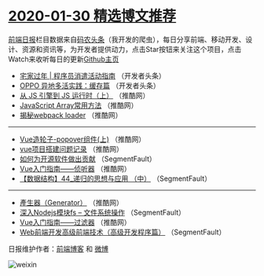 # [2020-01-30 精选博文推荐](http://hao.caibaojian.com/date/2020/01/30)

[前端日报](http://caibaojian.com/c/news)栏目数据来自[码农头条](http://hao.caibaojian.com/)（我开发的爬虫），每日分享前端、移动开发、设计、资源和资讯等，为开发者提供动力，点击Star按钮来关注这个项目，点击Watch来收听每日的更新[Github主页](https://github.com/kujian/frontendDaily)
* [宅家过年 | 程序员消遣活动指南](http://hao.caibaojian.com/136725.html) （开发者头条）
* [OPPO 异地多活实践：缓存篇](http://hao.caibaojian.com/136726.html) （开发者头条）
* [从 JS 引擎到 JS 运行时（上）](http://hao.caibaojian.com/136727.html) （推酷网）
* [JavaScript Array常用方法](http://hao.caibaojian.com/136728.html) （推酷网）
* [揭秘webpack loader](http://hao.caibaojian.com/136737.html) （推酷网）

***
* [Vue造轮子-popover组件(上)](http://hao.caibaojian.com/136729.html) （推酷网）
* [vue项目搭建问题记录](http://hao.caibaojian.com/136731.html) （推酷网）
* [如何为开源软件做出贡献](http://hao.caibaojian.com/136721.html) （SegmentFault）
* [Vue入门指南——侦听器](http://hao.caibaojian.com/136735.html) （推酷网）
* [【数据结构】44_递归的思想与应用 （中）](http://hao.caibaojian.com/136722.html) （SegmentFault）

***
* [產生器（Generator）](http://hao.caibaojian.com/136733.html) （推酷网）
* [深入Nodejs模块fs &#8211; 文件系统操作](http://hao.caibaojian.com/136723.html) （SegmentFault）
* [Vue入门指南——过滤器](http://hao.caibaojian.com/136730.html) （推酷网）
* [Web前端开发高级前端技术（高级开发程序篇）](http://hao.caibaojian.com/136724.html) （SegmentFault）

日报维护作者：[前端博客](http://caibaojian.com/) 和 [微博](http://caibaojian.com/go/weibo)

![weixin](https://user-images.githubusercontent.com/3055447/38468989-651132ac-3b80-11e8-8e6b-15122322a9d7.png)
